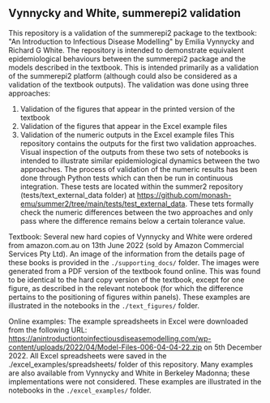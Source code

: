 ## Vynnycky and White, summerepi2 validation
This repository is a validation of the summerepi2 package to the textbook:
"An Introduction to Infectious Disease Modelling" by Emilia Vynnycky and Richard G White.
The repository is intended to demonstrate equivalent epidemiological behaviours between
the summerepi2 package and the models described in the textbook.
This is intended primarily as a validation of the summerepi2 platform
(although could also be considered as a validation of the textbook outputs).
The validation was done using three approaches:
1. Validation of the figures that appear in the printed version of the textbook
2. Validation of the figures that appear in the Excel example files
3. Validation of the numeric outputs in the Excel example files
This repository contains the outputs for the first two validation approaches.
Visual inspection of the outputs from these two sets of notebooks is intended to
illustrate similar epidemiological dynamics between the two approaches.
The process of validation of the numeric results has been done through Python tests
which can then be run in continuous integration.
These tests are located within the summer2 repository (tests/text_external_data folder)
at https://github.com/monash-emu/summer2/tree/main/tests/test_external_data.
These tets formally check the numeric differences between the two approaches
and only pass where the difference remains below a certain tolerance value.

Textbook:
Several new hard copies of Vynnycky and White were ordered from amazon.com.au on 13th June 2022
(sold by Amazon Commercial Services Pty Ltd).
An image of the information from the details page of these books is provided in the `./supporting_docs/` folder.
The images were generated from a PDF version of the textbook found online.
This was found to be identical to the hard copy version of the textbook,
except for one figure, as described in the relevant notebook
(for which the difference pertains to the positioning of figures within panels).
These examples are illustrated in the notebooks in the `./text_figures/` folder.

Online examples:
The example spreadsheets in Excel were downloaded from the following URL:
https://anintroductiontoinfectiousdiseasemodelling.com/wp-content/uploads/2022/04/Model-Files-006-04-04-22.zip
on 5th December 2022.
All Excel spreadsheets were saved in the ./excel_examples/spreadsheets/ folder of this repository.
Many examples are also available from Vynnycky and White in Berkeley Madonna;
these implementations were not considered.
These examples are illustrated in the notebooks in the `./excel_examples/` folder.